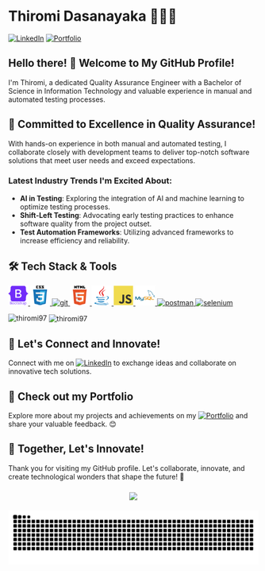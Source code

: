  # Thiromi Dasanayaka 👩‍💻🔬

[![LinkedIn](https://img.shields.io/badge/LinkedIn-Connect-blue)](https://www.linkedin.com/in/thiromi-dasanayaka-307441250/)
[![Portfolio](https://img.shields.io/badge/Portfolio-Visit-ff69b4)](https://thiromi97.github.io/Portfolio/)

## **Hello there! 👋 Welcome to My GitHub Profile!**

I'm Thiromi, a dedicated Quality Assurance Engineer with a Bachelor of Science in Information Technology and valuable experience in manual and automated testing processes.

## **🚀 Committed to Excellence in Quality Assurance!**
With hands-on experience in both manual and automated testing, I collaborate closely with development teams to deliver top-notch software solutions that meet user needs and exceed expectations.

### **Latest Industry Trends I'm Excited About:**
- **AI in Testing**: Exploring the integration of AI and machine learning to optimize testing processes.
- **Shift-Left Testing**: Advocating early testing practices to enhance software quality from the project outset.
- **Test Automation Frameworks**: Utilizing advanced frameworks to increase efficiency and reliability.

## **🛠️ Tech Stack & Tools**

 <p align="left"> <a href="https://getbootstrap.com" target="_blank" rel="noreferrer"> <img src="https://raw.githubusercontent.com/devicons/devicon/master/icons/bootstrap/bootstrap-plain-wordmark.svg" alt="bootstrap" width="40" height="40"/> </a> <a href="https://www.w3schools.com/css/" target="_blank" rel="noreferrer"> <img src="https://raw.githubusercontent.com/devicons/devicon/master/icons/css3/css3-original-wordmark.svg" alt="css3" width="40" height="40"/> </a> <a href="https://git-scm.com/" target="_blank" rel="noreferrer"> <img src="https://www.vectorlogo.zone/logos/git-scm/git-scm-icon.svg" alt="git" width="40" height="40"/> </a> <a href="https://www.w3.org/html/" target="_blank" rel="noreferrer"> <img src="https://raw.githubusercontent.com/devicons/devicon/master/icons/html5/html5-original-wordmark.svg" alt="html5" width="40" height="40"/> </a> <a href="https://www.java.com" target="_blank" rel="noreferrer"> <img src="https://raw.githubusercontent.com/devicons/devicon/master/icons/java/java-original.svg" alt="java" width="40" height="40"/> </a> <a href="https://developer.mozilla.org/en-US/docs/Web/JavaScript" target="_blank" rel="noreferrer"> <img src="https://raw.githubusercontent.com/devicons/devicon/master/icons/javascript/javascript-original.svg" alt="javascript" width="40" height="40"/> </a> <a href="https://www.mysql.com/" target="_blank" rel="noreferrer"> <img src="https://raw.githubusercontent.com/devicons/devicon/master/icons/mysql/mysql-original-wordmark.svg" alt="mysql" width="40" height="40"/> </a> <a href="https://postman.com" target="_blank" rel="noreferrer"> <img src="https://www.vectorlogo.zone/logos/getpostman/getpostman-icon.svg" alt="postman" width="40" height="40"/> </a> <a href="https://www.selenium.dev" target="_blank" rel="noreferrer"> <img src="https://raw.githubusercontent.com/detain/svg-logos/780f25886640cef088af994181646db2f6b1a3f8/svg/selenium-logo.svg" alt="selenium" width="40" height="40"/> </a> </p> 
<p><img align="left" src="https://github-readme-stats.vercel.app/api/top-langs?username=thiromi97&show_icons=true&locale=en&layout=compact" alt="thiromi97" /></p>

<p>&nbsp;<img align="center" src="https://github-readme-stats.vercel.app/api?username=thiromi97&show_icons=true&locale=en" alt="thiromi97" /></p>


###

## **💬 Let's Connect and Innovate!**
Connect with me on [![LinkedIn](https://img.shields.io/badge/LinkedIn-Connect-blue)](https://www.linkedin.com/in/thiromi-dasanayaka-307441250/) to exchange ideas and collaborate on innovative tech solutions.

## **🌟 Check out my Portfolio**

Explore more about my projects and achievements on my [![Portfolio](https://img.shields.io/badge/Portfolio-Visit-ff69b4)](https://thiromi97.github.io/Portfolio/) and share your valuable feedback. 😊

## **🚀 Together, Let's Innovate!**
Thank you for visiting my GitHub profile. Let's collaborate, innovate, and create technological wonders that shape the future! 🚀
###
<div align="center">
  <img src="https://profile-counter.glitch.me/thiromi97/count.svg?"  />
</div>
<br clear="both">
<img src="https://raw.githubusercontent.com/IT20642914/IT20642914/output/snake.svg" alt="Snake animation" />
